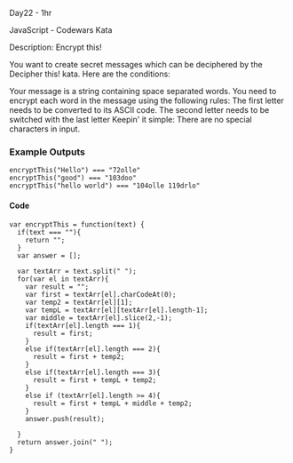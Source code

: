 Day22 - 1hr

JavaScript - Codewars Kata

Description:
Encrypt this!

You want to create secret messages which can be deciphered by the Decipher this! kata. Here are the conditions:

Your message is a string containing space separated words.
You need to encrypt each word in the message using the following rules:
The first letter needs to be converted to its ASCII code.
The second letter needs to be switched with the last letter
Keepin' it simple: There are no special characters in input.

### Example Outputs
```
encryptThis("Hello") === "72olle"
encryptThis("good") === "103doo"
encryptThis("hello world") === "104olle 119drlo"
```
#### Code
```
var encryptThis = function(text) {
  if(text === ""){
    return "";
  }
  var answer = [];
  
  var textArr = text.split(" ");
  for(var el in textArr){
    var result = "";
    var first = textArr[el].charCodeAt(0);
    var temp2 = textArr[el][1];
    var tempL = textArr[el][textArr[el].length-1];
    var middle = textArr[el].slice(2,-1);
    if(textArr[el].length === 1){
      result = first;
    }
    else if(textArr[el].length === 2){
      result = first + temp2;
    }
    else if(textArr[el].length === 3){
      result = first + tempL + temp2;
    }
    else if (textArr[el].length >= 4){
      result = first + tempL + middle + temp2;
    }
    answer.push(result);
    
  }
  return answer.join(" ");
}
```
